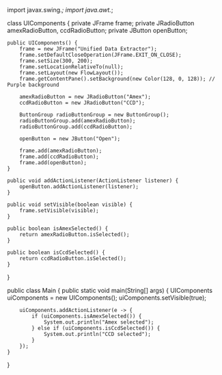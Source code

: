 import javax.swing.*;
import java.awt.*;

class UIComponents {
    private JFrame frame;
    private JRadioButton amexRadioButton, ccdRadioButton;
    private JButton openButton;

    public UIComponents() {
        frame = new JFrame("Unified Data Extractor");
        frame.setDefaultCloseOperation(JFrame.EXIT_ON_CLOSE);
        frame.setSize(300, 200);
        frame.setLocationRelativeTo(null);
        frame.setLayout(new FlowLayout());
        frame.getContentPane().setBackground(new Color(128, 0, 128)); // Purple background

        amexRadioButton = new JRadioButton("Amex");
        ccdRadioButton = new JRadioButton("CCD");

        ButtonGroup radioButtonGroup = new ButtonGroup();
        radioButtonGroup.add(amexRadioButton);
        radioButtonGroup.add(ccdRadioButton);

        openButton = new JButton("Open");

        frame.add(amexRadioButton);
        frame.add(ccdRadioButton);
        frame.add(openButton);
    }

    public void addActionListener(ActionListener listener) {
        openButton.addActionListener(listener);
    }

    public void setVisible(boolean visible) {
        frame.setVisible(visible);
    }

    public boolean isAmexSelected() {
        return amexRadioButton.isSelected();
    }

    public boolean isCcdSelected() {
        return ccdRadioButton.isSelected();
    }
}

public class Main {
    public static void main(String[] args) {
        UIComponents uiComponents = new UIComponents();
        uiComponents.setVisible(true);

        uiComponents.addActionListener(e -> {
            if (uiComponents.isAmexSelected()) {
                System.out.println("Amex selected");
            } else if (uiComponents.isCcdSelected()) {
                System.out.println("CCD selected");
            }
        });
    }
}
